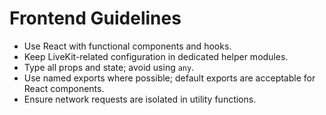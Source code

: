 # Frontend Guidelines

- Use React with functional components and hooks.
- Keep LiveKit-related configuration in dedicated helper modules.
- Type all props and state; avoid using `any`.
- Use named exports where possible; default exports are acceptable for React components.
- Ensure network requests are isolated in utility functions.
